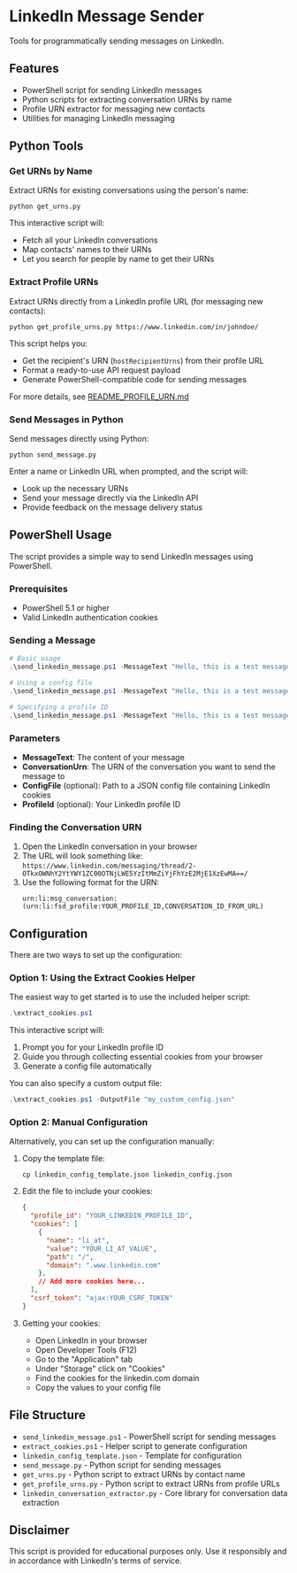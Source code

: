 # LinkedIn Message Sender

Tools for programmatically sending messages on LinkedIn.

## Features

- PowerShell script for sending LinkedIn messages
- Python scripts for extracting conversation URNs by name
- Profile URN extractor for messaging new contacts
- Utilities for managing LinkedIn messaging

## Python Tools

### Get URNs by Name

Extract URNs for existing conversations using the person's name:

```
python get_urns.py
```

This interactive script will:
- Fetch all your LinkedIn conversations
- Map contacts' names to their URNs
- Let you search for people by name to get their URNs

### Extract Profile URNs

Extract URNs directly from a LinkedIn profile URL (for messaging new contacts):

```
python get_profile_urns.py https://www.linkedin.com/in/johndoe/
```

This script helps you:
- Get the recipient's URN (`hostRecipientUrns`) from their profile URL
- Format a ready-to-use API request payload
- Generate PowerShell-compatible code for sending messages

For more details, see [README_PROFILE_URN.md](README_PROFILE_URN.md)

### Send Messages in Python

Send messages directly using Python:

```
python send_message.py
```

Enter a name or LinkedIn URL when prompted, and the script will:
- Look up the necessary URNs
- Send your message directly via the LinkedIn API
- Provide feedback on the message delivery status

## PowerShell Usage

The script provides a simple way to send LinkedIn messages using PowerShell.

### Prerequisites

- PowerShell 5.1 or higher
- Valid LinkedIn authentication cookies

### Sending a Message

```powershell
# Basic usage
.\send_linkedin_message.ps1 -MessageText "Hello, this is a test message" -ConversationUrn "urn:li:msg_conversation:(urn:li:fsd_profile:ACoAACP6v4EBbrCCbpgNB017RQfDpIJA4cgt_oc,2-OTkxOWNhY2YtYWY1ZC00OTNjLWE5YzItMmZiYjFhYzE2MjE1XzEwMA==)"

# Using a config file
.\send_linkedin_message.ps1 -MessageText "Hello, this is a test message" -ConversationUrn "urn:li:msg_conversation:(urn:li:fsd_profile:YOUR_PROFILE_ID,CONVERSATION_ID)" -ConfigFile "my_linkedin_config.json"

# Specifying a profile ID
.\send_linkedin_message.ps1 -MessageText "Hello, this is a test message" -ConversationUrn "urn:li:msg_conversation:(urn:li:fsd_profile:YOUR_PROFILE_ID,CONVERSATION_ID)" -ProfileId "YOUR_PROFILE_ID"
```

### Parameters

- **MessageText**: The content of your message
- **ConversationUrn**: The URN of the conversation you want to send the message to
- **ConfigFile** (optional): Path to a JSON config file containing LinkedIn cookies
- **ProfileId** (optional): Your LinkedIn profile ID

### Finding the Conversation URN

1. Open the LinkedIn conversation in your browser
2. The URL will look something like: `https://www.linkedin.com/messaging/thread/2-OTkxOWNhY2YtYWY1ZC00OTNjLWE5YzItMmZiYjFhYzE2MjE1XzEwMA==/`
3. Use the following format for the URN:
   ```
   urn:li:msg_conversation:(urn:li:fsd_profile:YOUR_PROFILE_ID,CONVERSATION_ID_FROM_URL)
   ```

## Configuration

There are two ways to set up the configuration:

### Option 1: Using the Extract Cookies Helper

The easiest way to get started is to use the included helper script:

```powershell
.\extract_cookies.ps1
```

This interactive script will:
1. Prompt you for your LinkedIn profile ID
2. Guide you through collecting essential cookies from your browser
3. Generate a config file automatically

You can also specify a custom output file:
```powershell
.\extract_cookies.ps1 -OutputFile "my_custom_config.json"
```

### Option 2: Manual Configuration

Alternatively, you can set up the configuration manually:

1. Copy the template file:
   ```
   cp linkedin_config_template.json linkedin_config.json
   ```

2. Edit the file to include your cookies:
   ```json
   {
     "profile_id": "YOUR_LINKEDIN_PROFILE_ID",
     "cookies": [
       {
         "name": "li_at",
         "value": "YOUR_LI_AT_VALUE",
         "path": "/",
         "domain": ".www.linkedin.com"
       },
       // Add more cookies here...
     ],
     "csrf_token": "ajax:YOUR_CSRF_TOKEN"
   }
   ```

3. Getting your cookies:
   - Open LinkedIn in your browser
   - Open Developer Tools (F12)
   - Go to the "Application" tab
   - Under "Storage" click on "Cookies"
   - Find the cookies for the linkedin.com domain
   - Copy the values to your config file

## File Structure

- `send_linkedin_message.ps1` - PowerShell script for sending messages
- `extract_cookies.ps1` - Helper script to generate configuration
- `linkedin_config_template.json` - Template for configuration
- `send_message.py` - Python script for sending messages
- `get_urns.py` - Python script to extract URNs by contact name
- `get_profile_urns.py` - Python script to extract URNs from profile URLs
- `linkedin_conversation_extractor.py` - Core library for conversation data extraction

## Disclaimer

This script is provided for educational purposes only. Use it responsibly and in accordance with LinkedIn's terms of service. 